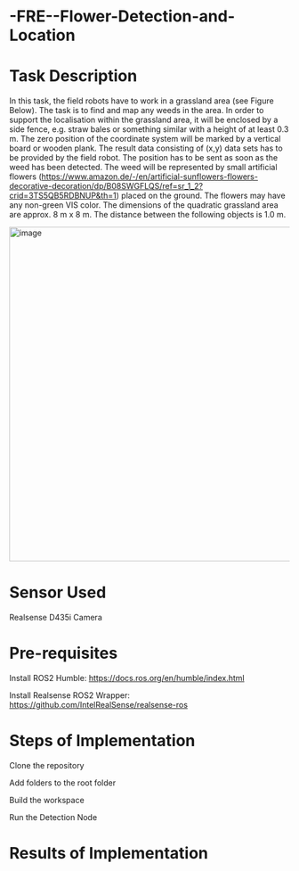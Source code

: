 # -FRE--Flower-Detection-and-Location
# Task Description
In this task, the field robots have to work in a grassland area (see Figure Below). The task is to find and map any weeds in the area. In order to support the localisation within the grassland area, it will be enclosed by a side fence, e.g. straw bales or something similar with a height of at least 0.3 m. The zero position of the coordinate system will be marked by a vertical board or wooden plank. The result data consisting of (x,y) data sets has to be provided by the field robot. The position has to be sent as soon as the weed has been detected. The weed will be represented by small artificial flowers (https://www.amazon.de/-/en/artificial-sunflowers-flowers-decorative-decoration/dp/B08SWGFLQS/ref=sr_1_2?crid=3TS5QB5RDBNUP&th=1) placed on the ground. The flowers may have any non-green VIS color. The dimensions of the quadratic grassland area are approx. 8 m x 8 m. The distance between the following objects is 1.0 m.

<img width="600" height="600" alt="image" src="https://github.com/user-attachments/assets/4f8aaa08-a3f9-4d73-af41-59b659a1aea4" />


# Sensor Used
Realsense D435i Camera

# Pre-requisites
Install ROS2 Humble: https://docs.ros.org/en/humble/index.html

Install Realsense ROS2 Wrapper: https://github.com/IntelRealSense/realsense-ros

# Steps of Implementation
Clone the repository

Add folders to the root folder

Build the workspace

Run the Detection Node

# Results of Implementation

